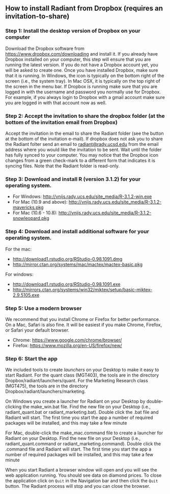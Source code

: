 ## How to install Radiant from Dropbox (requires an invitation-to-share)

### Step 1: Install the desktop version of Dropbox on your computer

Download the Dropbox software from <https://www.dropbox.com/downloading> and install it. If you already have Dropbox installed on your computer, this step will ensure that you are running the latest version. If you do not have a Dropbox account yet, you will be asked to create one. Once you have installed Dropbox, make sure that it is running. In Windows, the icon is typically on the bottom right of the screen (i.e., the system tray). In Mac OSX, it is typically on the top right of the screen in the menu bar. If Dropbox is running make sure that you are logged in with the username and password you normally use for Dropbox. For example, if you always login to Dropbox with a gmail account make sure you are logged in with that account now as well.

### Step 2: Accept the invitation to share the dropbox folder (at the bottom of the invitation email from Dropbox)

Accept the invitation in the email to share the Radiant folder (see the button at the bottom of the invitation e-mail). If dropbox does not ask you to share the Radiant folter send an email to radiant@rady.ucsd.edu from the email address where you would like the invitation to be sent. Wait until the folder has fully synced to your computer. You may notice that the Dropbox icon changes from a green check-mark to a different form that indicates it is syncing files. Note that the Radiant folder is read-only.

### Step 3: Download and install R (version 3.1.2) for your operating system.


* For Windows: http://vnijs.rady.ucs.edu/site_media/R-3.1.2-win.exe
* For Mac (10.9 and above): http://vnijs.rady.ucs.edu/site_media/R-3.1.2-mavericks.pkg
* For Mac (10.6 - 10.8): http://vnijs.rady.ucs.edu/site_media/R-3.1.2-snowleopard.pkg

<!-- hosting binaries on personal server because links to 3.1.2 on CRAN
may disappear when a new version comes out

* For Windows: http://cran.cnr.berkeley.edu/bin/windows/base/R-3.1.2-win.exe
* For Mac (10.9 and above): http://cran.cnr.berkeley.edu/bin/macosx/R-3.1.2-mavericks.pkg
* For Mac (10.6 - 10.8): http://cran.cnr.berkeley.edu/bin/macosx/R-3.1.2-snowleopard.pkg
-->

### Step 4: Download and install additional software for your operating system.

For the mac:

* http://download1.rstudio.org/RStudio-0.98.1091.dmg
* http://mirror.ctan.org/systems/mac/mactex/mactex-basic.pkg

For windows:

* http://download1.rstudio.org/RStudio-0.98.1091.exe
* http://mirrors.ctan.org/systems/win32/miktex/setup/basic-miktex-2.9.5105.exe

### Step 5: Use a modern browser

We recommend that you install Chrome or Firefox for better performance. On a Mac, Safari is also fine. It will be easiest if you make Chrome, Firefox, or Safari your default browser.

* Chrome: https://www.google.com/chrome/browser/
* Firefox: https://www.mozilla.org/en-US/firefox/new/

### Step 6: Start the app

We included tools to create _launchers_ on your Desktop to make it easy to start Radiant. For the quant class (MGT403), the tools are in the directory Dropbox/radiant/launchers/quant. For the Marketing Research class (MGT475), the tools are in the directory Dropbox/radiant/launchers/marketing.

On Windows you create a launcher for Radiant on your Desktop by double-clicking the make\_win.bat file. Find the new file on your Desktop (i.e., radiant\_quant.bat or radiant_marketing.bat). Double click the .bat file and Radiant will start. The first time you start the app a number of required packages will be installed, and this may take a few minute

For Mac, double-click the make\_mac.command file to create a launcher for Radiant on your Desktop. Find the new file on your Desktop (i.e., radiant\_quant.command or radiant_marketing.command). Double click the .command file and Radiant will start. The first time you start the app a number of required packages will be installed, and this may take a few minute

When you start Radiant a browser window will open and you will see the web application running. You should see data on diamond prices. To close the application click on `Quit` in the Navigation bar and then click the `Quit` button. The Radiant process will stop and you can close the browser.
